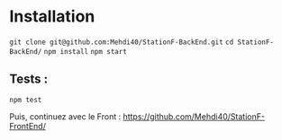 # Installation

`git clone git@github.com:Mehdi40/StationF-BackEnd.git`
`cd StationF-BackEnd/`
`npm install`
`npm start`

## Tests :
`npm test`

Puis, continuez avec le Front : https://github.com/Mehdi40/StationF-FrontEnd/

